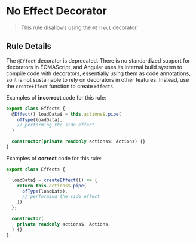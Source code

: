 # No Effect Decorator

> This rule disallows using the `@Effect` decorator.

## Rule Details

The `@Effect` decorator is deprecated. There is no standardized support for decorators in ECMAScript, and Angular uses its internal build system to compile code with decorators, essentially using them as code annotations, so it is not sustainable to rely on decorators in other features. Instead, use the `createEffect` function to create `Effects`.

Examples of **incorrect** code for this rule:

```ts
export class Effects {
  @Effect() loadData$ = this.actions$.pipe(
    ofType(loadData),
    // performing the side effect
  )

  constructor(private readonly actions$: Actions) {}
}
```

Examples of **correct** code for this rule:

```ts
export class Effects {

  loadData$ = createEffect(() => {
    return this.actions$.pipe(
      ofType(loadData),
      // performing the side effect
    ))
  };

  constructor(
    private readonly actions$: Actions,
  ) {}
}
```

